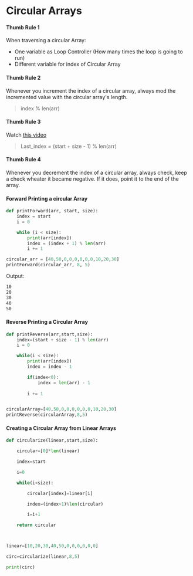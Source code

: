 # Circular Arrays

#### Thumb Rule 1
When traversing a circular Array:
* One variable as Loop Controller (How many times the loop is going to run)
* Different variable for index of Circular Array

#### Thumb Rule 2
Whenever you increment the index of a circular array, always mod the incremented value with the circular array's length.

> index % len(arr)

#### Thumb Rule 3

Watch [this video](https://bux.bracu.ac.bd/courses/course-v1:buX+CSE220+2022_Spring/courseware/3ab32391b7054488b5260b23b080f632/be648c7fad1b47f380e4eb3c07664c8a/?activate_block_id=block-v1%3AbuX%2BCSE220%2B2022_Spring%2Btype%40sequential%2Bblock%40be648c7fad1b47f380e4eb3c07664c8a)

> Last_index = (start + size - 1) % len(arr)

#### Thumb Rule 4
Whenever you decrement the index of a circular array, always check, keep a check wheater it became negative. If it does, point it to the end of the array. 

#### 


#### Forward Printing a circular Array

```py
def printForward(arr, start, size):
    index = start
    i = 0

    while (i < size):
        print(arr[index])
        index = (index + 1) % len(arr)
        i += 1

circular_arr = [40,50,0,0,0,0,0,0,10,20,30]
printForward(circular_arr, 8, 5)
```
Output:
```txt
10
20
30
40
50
```
#### Reverse Printing a Circular Array

```py
def printReverse(arr,start,size):
    index=(start + size - 1) % len(arr)
    i = 0

    while(i < size):
        print(arr[index])
        index = index - 1

        if(index<0):
            index = len(arr) - 1  
        
        i += 1


circularArray=[40,50,0,0,0,0,0,0,10,20,30]
printReverse(circularArray,8,5)
```

#### Creating a Circular Array from Linear Arrays

```py
def circularize(linear,start,size):

    circular=[0]*len(linear)

    index=start

    i=0

    while(i<size):

        circular[index]=linear[i]

        index=(index+1)%len(circular) 

        i=i+1

    return circular



linear=[10,20,30,40,50,0,0,0,0,0,0]

circ=circularize(linear,8,5)

print(circ)
```